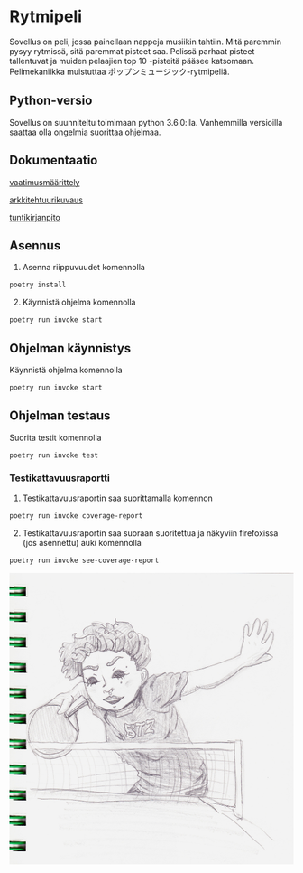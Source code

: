 # Rytmipeli

Sovellus on peli, jossa painellaan nappeja musiikin tahtiin. Mitä paremmin pysyy rytmissä, sitä paremmat pisteet saa. Pelissä parhaat pisteet tallentuvat ja muiden pelaajien top 10 -pisteitä pääsee katsomaan. Pelimekaniikka muistuttaa ポップンミュージック-rytmipeliä.

## Python-versio
Sovellus on suunniteltu toimimaan python 3.6.0:lla. Vanhemmilla versioilla saattaa olla ongelmia suorittaa ohjelmaa.

## Dokumentaatio 
[vaatimusmäärittely](/dokumentaatio/vaatimusmaarittely.md)

[arkkitehtuurikuvaus](/dokumentaatio/arkkitehtuuri.md)

[tuntikirjanpito](/dokumentaatio/tuntikirjanpito.md)

## Asennus
1. Asenna riippuvuudet komennolla
```bash
poetry install
```

2. Käynnistä ohjelma komennolla
```bash
poetry run invoke start
```

## Ohjelman käynnistys
Käynnistä ohjelma komennolla
```bash
poetry run invoke start
```

## Ohjelman testaus
Suorita testit komennolla
```bash
poetry run invoke test
```
### Testikattavuusraportti
1. Testikattavuusraportin saa suorittamalla komennon
```bash
poetry run invoke coverage-report
```

2. Testikattavuusraportin saa suoraan suoritettua ja näkyviin firefoxissa (jos asennettu) auki komennolla
```bash
poetry run invoke see-coverage-report
```

![kuva: betazoid alien pelaa pingistä](/data/graphics/pingis.jpg)

